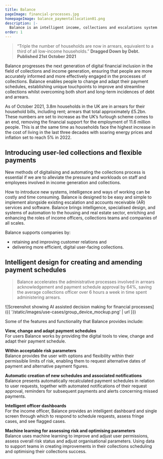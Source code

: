 ```yaml
---
title: Balance 
pageImage: financial-processes.jpg
homepageImage: balance_paymentallocation01.png
description: |-
  Balance is an intelligent income, collections and escalations system. Automating payment allocation and applying machine learning to transform how payments and schedules are created, agreed, monitored and updated.
order: 1
---
```


> “Triple the number of households are now in arrears, equivalent to a third of all low-income households.”
> **Dragged Down by Debt. Published 21st October 2021**

Balance progresses the next generation of digital financial inclusion in the field of collections and income generation, ensuring that people are more accurately informed and more effectively engaged in the processes of collections. Balance enables people to change and adapt their payment schedules, establishing unique touchpoints to improve and streamline collections whilst overcoming both short and long-term incidences of debt and arrears.  

As of October 2021, 3.8m households in the UK are in arrears for their household bills, including rent; arrears that total approximately £5.2bn. These numbers are set to increase as the UK’s furlough scheme comes to an end, removing the financial support for the employment of 11.6 million people. This is at the same time as households face the highest increase in the cost of living in the last three decades with soaring energy prices and inflation set to reach 5% in 2022. 

Introducing user-led collections and flexible payments
-----------------------------------------------------------------------------------------------------

New methods of digitalising and automating the collections process is essential if we are to alleviate the pressure and workloads on staff and employees involved in income generation and collections. 

How to introduce new systems, intelligence and ways of working can be costly and time consuming. Balance is designed to be easy and simple to implement alongside existing escalation and accounts receivable (AR) services and software. Balance brings intelligence, specialised design, and systems of automation to the housing and real estate sector, enriching and enhancing the roles of income officers, collections teams and companies of all scales. 

Balance supports companies by:

* retaining and improving customer relations and 
* delivering more efficient, digital user-facing collections. 

Intelligent design for creating and amending payment schedules
-----------------------------------------------------------------------------------------------------

> Balance accelerates the administrative processes involved in arrears acknowledgement and payment schedule approval by 64%, saving the average collections officer over 6 hours a week in time spent administering arrears. 

![Screenshot showing AI assisted decision making for financial processes]({{ '/static/images/use-cases/group_device_mockup.png' | url }})

Some of the features and functionality that Balance provides include: 

**View, change and adapt payment schedules**  
For users Balance works by providing the digital tools to view, change and adapt their payment schedule. 

**Within acceptable risk parameters**  
Balance provides the user with options and flexibility within their permissible limits of risk, enabling them to request alternative dates of payment and alternative payment figures. 

**Automatic creation of new schedules and associated notifications**  
Balance presents automatically recalculated payment schedules in relation to user requests, together with automated notifications of their request approval, reminders for subsequent payments and alerts concerning missed payments.   

**Intelligent officer dashboards**  
For the income officer, Balance provides an intelligent dashboard and single screen through which to respond to schedule requests, assess fringe cases, and see flagged cases. 

**Machine learning for assessing risk and optimising parameters**  
Balance uses machine learning to improve and adjust user permissions, assess overall risk status and adjust organisational parameters. Using data to support teams in creating improvements in their collections scheduling and optimising their collections success.   

